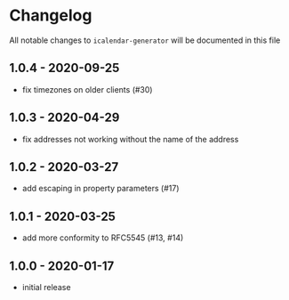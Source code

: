 # Changelog

All notable changes to `icalendar-generator` will be documented in this file

## 1.0.4 - 2020-09-25

- fix timezones on older clients (#30)

## 1.0.3 - 2020-04-29

- fix addresses not working without the name of the address

## 1.0.2 - 2020-03-27

- add escaping in property parameters (#17)

## 1.0.1 - 2020-03-25

- add more conformity to RFC5545 (#13, #14)

## 1.0.0 - 2020-01-17

- initial release
